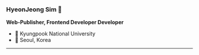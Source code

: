 ### HyeonJeong Sim 👋
**Web-Publisher, Frontend Developer Developer**

- 🏫 Kyungpook National University
- 📍 Seoul, Korea

---
